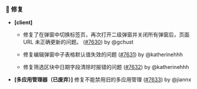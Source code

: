 ### 🐛 修复

- **[client]**
  - 修复了在弹窗中切换标签页，再次打开二级弹窗并关闭所有弹窗后，页面 URL 未正确更新的问题。 ([#7630](https://github.com/nocobase/nocobase/pull/7630)) by @gchust

  - 修复编辑弹窗中子表格默认值失效的问题 ([#7631](https://github.com/nocobase/nocobase/pull/7631)) by @katherinehhh

  - 修复筛选区块中日期字段清除时报错的问题 ([#7632](https://github.com/nocobase/nocobase/pull/7632)) by @katherinehhh

- **[多应用管理器（已废弃）]** 修复不能禁用旧的多应用管理 ([#7633](https://github.com/nocobase/nocobase/pull/7633)) by @jiannx

